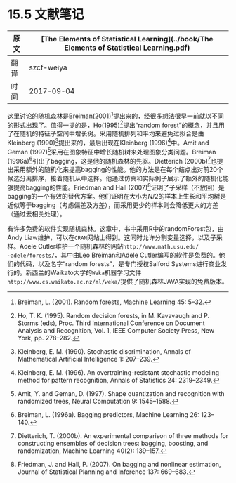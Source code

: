 # 15.5 文献笔记

| 原文   | [The Elements of Statistical Learning](../book/The Elements of Statistical Learning.pdf) |
| ---- | ---------------------------------------- |
| 翻译   | szcf-weiya                               |
| 时间   | 2017-09-04                   |

这里讨论的随机森林是Breiman(2001)[^1]提出来的，经很多想法很早一前就以不同的形式出现了。值得一提的是，Ho(1995)[^2]提出“random forest”的概念，并且用了在随机的特征子空间中增长树。采用随机排列和平均来避免过拟合是由Kleinberg (1990)[^3]提出来的，最后出现在Kleinberg (1996)[^4]中。Amit and Geman (1997)[^5]采用在图象特征中增长随机树来处理图象分类问题。Breiman (1996a)[^6]引出了bagging，这是他的随机森林的先驱。Dietterich (2000b)[^7]也提出采用额外的随机化来提高bagging的性能。他的方法是在每个结点出对前20个候选分离排序，接着随机从中选择。他通过仿真和实际例子展示了额外的随机化能够提高bagging的性能。Friedman and Hall (2007)[^8]证明了子采样（不放回）是bagging的一个有效的替代方案。他们证明在大小为$N/2$的样本上生长和平均树是近似等于bagging（考虑偏差及方差），而采用更少的样本则会降低更大的方差（通过去相关处理）。

有许多免费的软件实现随机森林。这章中，书中采用R中的randomForest包，由Andy Liaw维护，可以在`CRAN`网站上得到。这同时允许分割变量选择，以及子采样。Adele Cutler维护一个随机森林的网站`http://www.math.usu.edu/∼adele/forests/`，其中由Leo Breiman和Adele Cutler编写的软件是免费的。他们的代码，以及名字“random forests”，是专门授权Salford Systems进行商业发行的。新西兰的Waikato大学的`Weka`机器学习文件`http://www.cs.waikato.ac.nz/ml/weka/`提供了随机森林JAVA实现的免费版本。

[^1]: Breiman, L. (2001). Random forests, Machine Learning 45: 5–32.
[^2]: Ho, T. K. (1995). Random decision forests, in M. Kavavaugh and P. Storms (eds), Proc. Third International Conference on Document Analysis and Recognition, Vol. 1, IEEE Computer Society Press, New York, pp. 278–282.
[^3]: Kleinberg, E. M. (1990). Stochastic discrimination, Annals of Mathematical Artificial Intelligence 1: 207–239.
[^4]: Kleinberg, E. M. (1996). An overtraining-resistant stochastic modeling method for pattern recognition, Annals of Statistics 24: 2319–2349.
[^5]: Amit, Y. and Geman, D. (1997). Shape quantization and recognition with randomized trees, Neural Computation 9: 1545–1588.
[^6]: Breiman, L. (1996a). Bagging predictors, Machine Learning 26: 123–140.
[^7]: Dietterich, T. (2000b). An experimental comparison of three methods for constructing ensembles of decision trees: bagging, boosting, and randomization, Machine Learning 40(2): 139–157.
[^8]: Friedman, J. and Hall, P. (2007). On bagging and nonlinear estimation, Journal of Statistical Planning and Inference 137: 669–683.
